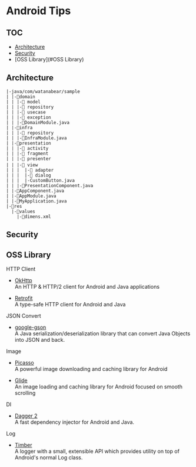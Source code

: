 # Android Tips

## TOC
- [Architecture](#Architecture)
- [Security](#Security)
- [OSS Library](#OSS Library)


## Architecture
```
|-java/com/watanabear/sample  
| |-📁domain  
| | |-📁 model  
| | |-📁 repository  
| | |-📁 usecase   
| | |-📁 exception   
| | |-📃DomainModule.java
| |-📁infra  
| | |-📁 repository    
| | |-📃InfraModule.java
| |-📁presentation  
| | |-📁 activity  
| | |-📁 fragment  
| | |-📁 presenter  
| | |-📁 view　  
| | |  |-📁 adapter  
| | |  |-📁 dialog  
| | |  |-CustomButton.java  
| | |-📃PresentationComponent.java
| |-📃AppComponent.java
| |-📃AppModule.java
| |-📃MyApplication.java  
|-📁res  
  |-📁values  
    |-📃dimens.xml  
```
## Security

## OSS Library

HTTP Client
- [OkHttp](http://square.github.io/okhttp/)  
An HTTP & HTTP/2 client for Android and Java applications

- [Retrofit](https://square.github.io/retrofit/)  
A type-safe HTTP client for Android and Java

JSON Convert
- [google-gson](https://github.com/google/gson)  
A Java serialization/deserialization library that can convert Java Objects into JSON and back.

Image
- [Picasso](http://square.github.io/picasso/)  
A powerful image downloading and caching library for Android

- [Glide](https://github.com/bumptech/glide)  
An image loading and caching library for Android focused on smooth scrolling

DI
- [Dagger 2](https://github.com/google/dagger)  
A fast dependency injector for Android and Java.

Log
- [Timber](https://github.com/JakeWharton/timber)  
A logger with a small, extensible API which provides utility on top of Android's normal Log class.
